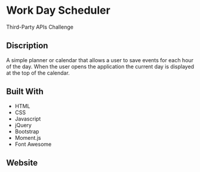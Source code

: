 # Work Day Scheduler
Third-Party APIs Challenge

## Discription 
A simple planner or calendar that allows a user to save events for each hour of the day. When the user opens the application the current day is displayed at the top of the calendar.

## Built With
* HTML
* CSS
* Javascript
* jQuery
* Bootstrap
* Moment.js
* Font Awesome

## Website
